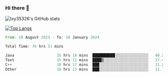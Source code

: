 ### Hi there 👋

<!--
**lxy35326/lxy35326** is a ✨ _special_ ✨ repository because its `README.md` (this file) appears on your GitHub profile.

Here are some ideas to get you started:

- 🔭 I’m currently working on ...
- 🌱 I’m currently learning ...
- 👯 I’m looking to collaborate on ...
- 🤔 I’m looking for help with ...
- 💬 Ask me about ...
- 📫 How to reach me: ...
- 😄 Pronouns: ...
- ⚡ Fun fact: ...
-->

![lxy35326's GitHub stats](https://github-readme-stats.vercel.app/api?username=lxy35326&show_icons=true)

[![Top Langs](https://github-readme-stats.vercel.app/api/top-langs/?username=anuraghazra&layout=compact)](https://github.com/anuraghazra/github-readme-stats)

<!--START_SECTION:waka-->

```rust
From: 10 August 2023 - To: 18 January 2024

Total Time: 76 hrs 51 mins

Java                   35 hrs 18 mins  ██████████░░░░░░░░░░░░░░░   40.55 %
Text                   15 hrs 12 mins  ████▒░░░░░░░░░░░░░░░░░░░░   17.46 %
C++                    10 hrs 17 mins  ███░░░░░░░░░░░░░░░░░░░░░░   11.82 %
Other                  10 hrs 13 mins  ███░░░░░░░░░░░░░░░░░░░░░░   11.74 %
```

<!--END_SECTION:waka-->
